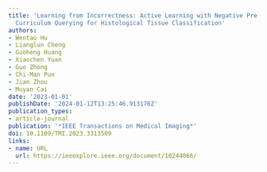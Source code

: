 ```yaml
---
title: 'Learning from Incorrectness: Active Learning with Negative Pre-training and
  Curriculum Querying for Histological Tissue Classification'
authors:
- Wentao Hu
- Lianglun Cheng
- Guoheng Huang
- Xiaochen Yuan
- Guo Zhong
- Chi-Man Pun
- Jian Zhou
- Muyan Cai
date: '2023-01-01'
publishDate: '2024-01-12T13:25:46.913176Z'
publication_types:
- article-journal
publication: '*IEEE Transactions on Medical Imaging*'
doi: 10.1109/TMI.2023.3313509
links:
- name: URL
  url: https://ieeexplore.ieee.org/document/10244066/
---
```

